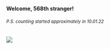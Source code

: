 #### Welcome, 568th stranger!

###### <sup>P.S. counting started approximately in 10.01.22</sup>

<img src="https://kraftwerk28.pp.ua/vcnt.png"></img>
